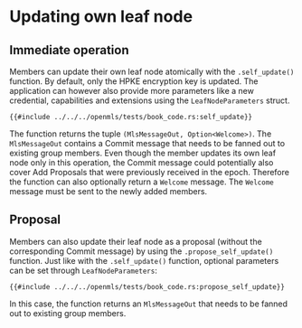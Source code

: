 # Updating own leaf node

## Immediate operation

Members can update their own leaf node atomically with the `.self_update()` function.
By default, only the HPKE encryption key is updated. The application can however also provide more parameters like a new credential, capabilities and extensions using the `LeafNodeParameters` struct.

```rust,no_run,noplayground
{{#include ../../../openmls/tests/book_code.rs:self_update}}
```

The function returns the tuple `(MlsMessageOut, Option<Welcome>)`. The `MlsMessageOut` contains a Commit message that needs to be fanned out to existing group members.
Even though the member updates its own leaf node only in this operation, the Commit message could potentially also cover Add Proposals that were previously received in the epoch. Therefore the function can also optionally return a `Welcome` message. The `Welcome` message must be sent to the newly added members.

## Proposal

Members can also update their leaf node as a proposal (without the corresponding Commit message) by using the `.propose_self_update()` function. Just like with the `.self_update()` function, optional parameters can be set through `LeafNodeParameters`:

```rust,no_run,noplayground
{{#include ../../../openmls/tests/book_code.rs:propose_self_update}}
```

In this case, the function returns an `MlsMessageOut` that needs to be fanned out to existing group members.
